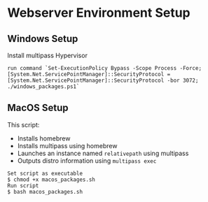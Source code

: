# Webserver Environment Setup 

## Windows Setup
Install multipass Hypervisor
```
run command `Set-ExecutionPolicy Bypass -Scope Process -Force; [System.Net.ServicePointManager]::SecurityProtocol = [System.Net.ServicePointManager]::SecurityProtocol -bor 3072; ./windows_packages.ps1`
```

## MacOS Setup
This script:
- Installs homebrew
- Installs multipass using homebrew
- Launches an instance named `relativepath` using multipass
- Outputs distro information using `multipass exec`

```
Set script as executable
$ chmod +x macos_packages.sh
Run script
$ bash macos_packages.sh
```
